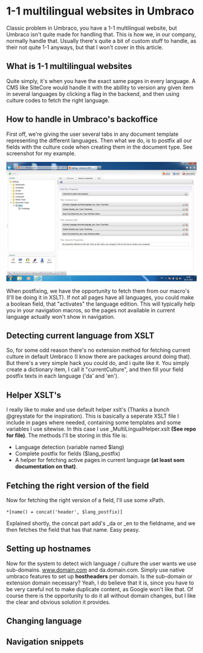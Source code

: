# 1-1 multilingual websites in Umbraco
Classic problem in Umbraco, you have a 1-1 multilingual website, but Umbraco isn't quite made for handling that. This is how we, in our company, normally handle that. Usually there's quite a bit of custom stuff to handle, as their not quite 1-1 anyways, but that I won't cover in this article.
## What is 1-1 multilingual websites
Quite simply, it's when you have the exact same pages in every language. A CMS like SiteCore would handle it with the abillity to version any given item in several languages by clicking a flag in the backend, and then using culture codes to fetch the right language.
## How to handle in Umbraco's backoffice
First off, we're giving the user several tabs in any document template representing the different languages. Then what we do, is to postfix all our fields with the culture code when creating them in the document type. See screenshot for my example.

![Document Type settings](./doctype.jpg "Optional title")

When postfixing, we have the opportunity to fetch them from our macro's (I'll be doing it in XSLT).
If not all pages have all languages, you could make a boolean field, that "activates" the language edition. This will typically help you in your navigation macros, so the pages not available in current language actually won't show in navigation.
## Detecting current language from XSLT
So, for some odd reason there's no extension method for fetching current culture in default Umbraco (I know there are packages around doing that). But there's a very simple hack you could do, and i quite like it.
You simply create a dictionary item, I call it "currentCulture", and then fill your field postfix texts in each language ('da' and 'en').
## Helper XSLT's
I really like to make and use default helper xslt's (Thanks a bunch @greystate for the inspiration). This is basically a seperate XSLT file I include in pages where needed, containing some templates and some variables I use sitewise. In this case I use _MultiLingualHelper.xslt **(See repo for file)**. The methods I'll be storing in this file is:
- Language detection (variable named $lang)
- Complete postfix for fields ($lang_postfix)
- A helper for fetching active pages in current language **(at least som documentation on that)**.
## Fetching the right version of the field
Now for fetching the right version of a field, I'll use some xPath.

	*[name() = concat('header', $lang_postfix)]

Explained shortly, the concat part add's _da or _en to the fieldname, and we then fetches the field that has that name. Easy peasy.
## Setting up hostnames
Now for the system to detect wich language / culture the user wants we use sub-domains. www.domain.com and da.domain.com. Simply use native umbraco features to set up **hostheaders** per domain.
Is the sub-domain or extension domain necessary? Yeah, I do believe that it is, since you have to be very careful not to make duplicate content, as Google won't like that. Of course there is the opportunity to do it all without domain changes, but I like the clear and obvious solution it provides.
## Changing language
## Navigation snippets
